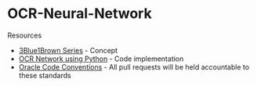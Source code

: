 # OCR-Neural-Network

Resources
* [3Blue1Brown Series](https://www.youtube.com/playlist?list=PLZHQObOWTQDNU6R1_67000Dx_ZCJB-3pi) - Concept
* [OCR Network using Python](https://www.youtube.com/playlist?list=PLonlF40eS6nyYmALgj2sFMFMJF0nHwJ0M) - Code implementation
* [Oracle Code Conventions](https://www.google.com/url?q=https://www.oracle.com/technetwork/java/codeconventions-150003.pdf&sa=D&source=hangouts&ust=1585250469917000&usg=AFQjCNErnuNMYogiK_-8zEUirp-hy5LHIA) - All pull requests will be held accountable to these standards
